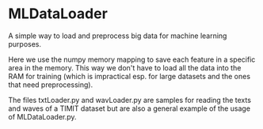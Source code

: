 # MLDataLoader

A simple way to load and preprocess big data for machine learning purposes. </br>

Here we use the numpy memory mapping to save each feature in a specific area in the memory. This way we don't have to load all the data into the RAM for training (which is impractical esp. for large datasets and the ones that need preprocessing). </br>

The files txtLoader.py and wavLoader.py are samples for reading the texts and waves of a TIMIT dataset but are also a general example of the usage of MLDataLoader.py. </br>
